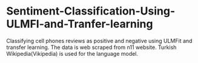 # Sentiment-Classification-Using-ULMFI-and-Tranfer-learning
Classifying cell phones reviews as positive and negative using ULMFit and transfer learning. The data is web scraped from n11 website. Turkish Wikipedia(Vikipedia) is used for the language model.
